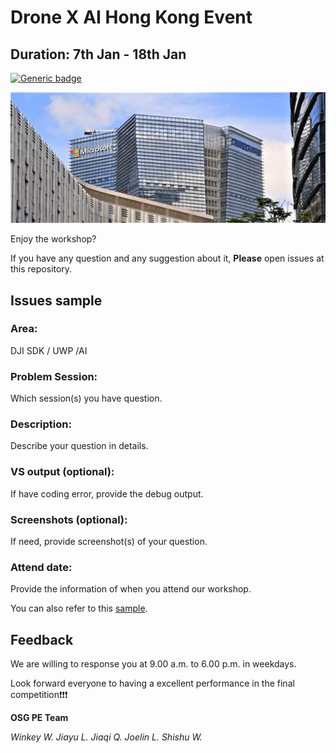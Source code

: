 # Drone X AI Hong Kong Event
## Duration: 7th Jan - 18th Jan

[![Generic badge](https://img.shields.io/badge/Contributions-Welcome-brightgreen.svg)](#)

![Microsoft Logo](/image/mssz.png)

Enjoy the workshop?

If you have any question and any suggestion about it, **Please** open issues at this repository.

## Issues sample

### Area: 
DJI SDK / UWP /AI

### Problem Session:
Which session(s) you have question.

### Description: 
Describe your question in details.

### VS output (optional):
If have coding error, provide the debug output.

### Screenshots (optional):
If need, provide screenshot(s) of your question.

### Attend date:
Provide the information of when you attend our workshop.

You can also refer to this [sample](https://github.com/sw6y15/HKEvent/issues/1#issue-396733216).

## Feedback

We are willing to response you at 9.00 a.m. to 6.00 p.m. in weekdays.

Look forward everyone to having a excellent performance in the final competition:exclamation::exclamation::exclamation:





**OSG PE Team**

*Winkey W.  Jiayu L.  Jiaqi Q.  Joelin L.  Shishu W.*
